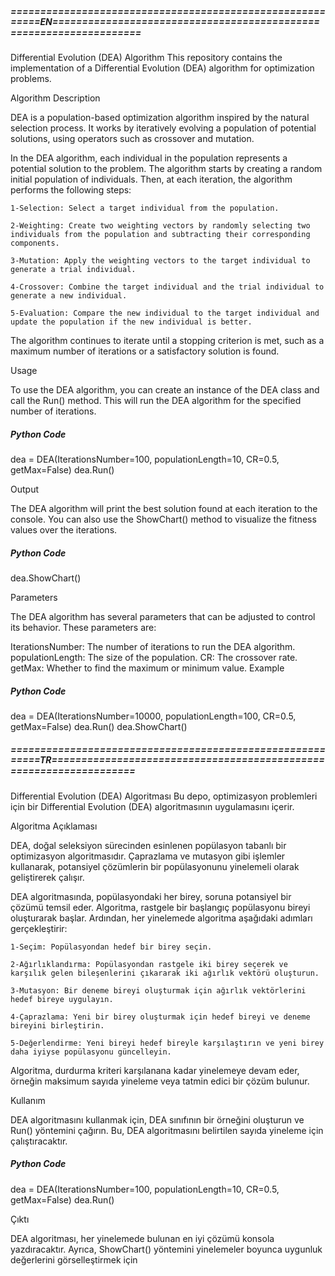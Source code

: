 ##### ==========================================================EN===================================================================

Differential Evolution (DEA) Algorithm
This repository contains the implementation of a Differential Evolution (DEA) algorithm for optimization problems.

Algorithm Description

DEA is a population-based optimization algorithm inspired by the natural selection process. It works by iteratively evolving a population of potential solutions, using operators such as crossover and mutation.

In the DEA algorithm, each individual in the population represents a potential solution to the problem. The algorithm starts by creating a random initial population of individuals. Then, at each iteration, the algorithm performs the following steps:

    1-Selection: Select a target individual from the population.

    2-Weighting: Create two weighting vectors by randomly selecting two individuals from the population and subtracting their corresponding components.

    3-Mutation: Apply the weighting vectors to the target individual to generate a trial individual.

    4-Crossover: Combine the target individual and the trial individual to generate a new individual.

    5-Evaluation: Compare the new individual to the target individual and update the population if the new individual is better.

The algorithm continues to iterate until a stopping criterion is met, such as a maximum number of iterations or a satisfactory solution is found.

Usage

To use the DEA algorithm, you can create an instance of the DEA class and call the Run() method. This will run the DEA algorithm for the specified number of iterations.

##### Python Code
dea = DEA(IterationsNumber=100, populationLength=10, CR=0.5, getMax=False)
dea.Run()


Output

The DEA algorithm will print the best solution found at each iteration to the console. You can also use the ShowChart() method to visualize the fitness values over the iterations.

##### Python Code
dea.ShowChart()

Parameters

The DEA algorithm has several parameters that can be adjusted to control its behavior. These parameters are:

IterationsNumber: The number of iterations to run the DEA algorithm.
populationLength: The size of the population.
CR: The crossover rate.
getMax: Whether to find the maximum or minimum value.
Example

##### Python Code
dea = DEA(IterationsNumber=10000, populationLength=100, CR=0.5, getMax=False)
dea.Run()
dea.ShowChart()




##### ==========================================================TR===================================================================


Differential Evolution (DEA) Algoritması
Bu depo, optimizasyon problemleri için bir Differential Evolution (DEA) algoritmasının uygulamasını içerir.

Algoritma Açıklaması

DEA, doğal seleksiyon sürecinden esinlenen popülasyon tabanlı bir optimizasyon algoritmasıdır. Çaprazlama ve mutasyon gibi işlemler kullanarak, potansiyel çözümlerin bir popülasyonunu yinelemeli olarak geliştirerek çalışır.

DEA algoritmasında, popülasyondaki her birey, soruna potansiyel bir çözümü temsil eder. Algoritma, rastgele bir başlangıç ​​popülasyonu bireyi oluşturarak başlar. Ardından, her yinelemede algoritma aşağıdaki adımları gerçekleştirir:

    1-Seçim: Popülasyondan hedef bir birey seçin.

    2-Ağırlıklandırma: Popülasyondan rastgele iki birey seçerek ve karşılık gelen bileşenlerini çıkararak iki ağırlık vektörü oluşturun.

    3-Mutasyon: Bir deneme bireyi oluşturmak için ağırlık vektörlerini hedef bireye uygulayın.

    4-Çaprazlama: Yeni bir birey oluşturmak için hedef bireyi ve deneme bireyini birleştirin.

    5-Değerlendirme: Yeni bireyi hedef bireyle karşılaştırın ve yeni birey daha iyiyse popülasyonu güncelleyin.

Algoritma, durdurma kriteri karşılanana kadar yinelemeye devam eder, örneğin maksimum sayıda yineleme veya tatmin edici bir çözüm bulunur.

Kullanım

DEA algoritmasını kullanmak için, DEA sınıfının bir örneğini oluşturun ve Run() yöntemini çağırın. Bu, DEA algoritmasını belirtilen sayıda yineleme için çalıştıracaktır.

##### Python Code
dea = DEA(IterationsNumber=100, populationLength=10, CR=0.5, getMax=False)
dea.Run()

Çıktı

DEA algoritması, her yinelemede bulunan en iyi çözümü konsola yazdıracaktır. Ayrıca, ShowChart() yöntemini yinelemeler boyunca uygunluk değerlerini görselleştirmek için
